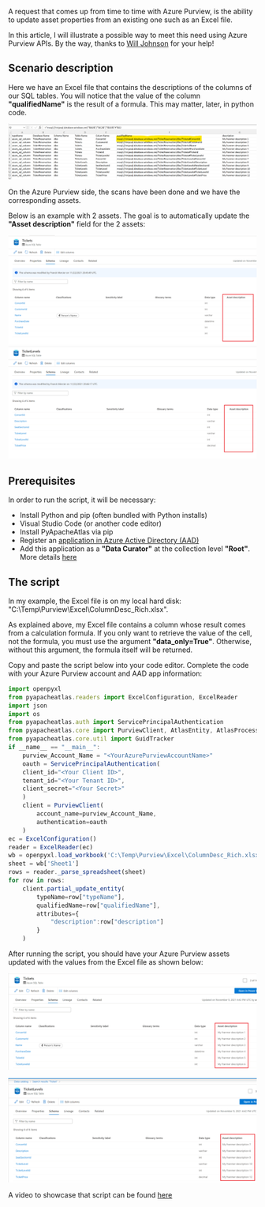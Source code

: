 A request that comes up from time to time with Azure Purview, is the ability to update asset properties from an existing one such as an Excel file.

In this article, I will illustrate a possible way to meet this need using Azure Purview APIs. By the way, thanks to [Will Johnson](https://github.com/wjohnson) for your help!

## Scenario description

Here we have an Excel file that contains the descriptions of the columns of our SQL tables. You will notice that the value of the column **"qualifiedName"** is the result of a formula. This may matter, later, in python code.

![Excel](Pictures/001.png)

On the Azure Purview side, the scans have been done and we have the corresponding assets.

Below is an example with 2 assets. The goal is to automatically update the **"Asset description"** field for the 2 assets:


![Purview](Pictures/002.png)
![Purview](Pictures/003.png)


## Prerequisites

In order to run the script, it will be necessary:


- Install Python and pip (often bundled with Python installs)
- Visual Studio Code (or another code editor)
- Install PyApacheAtlas via pip
- Register an [application in Azure Active Directory (AAD)](https://docs.microsoft.com/en-us/azure/active-directory/develop/quickstart-register-app)
- Add this application as a **"Data Curator"** at the collection level **"Root"**. More details [here](https://docs.microsoft.com/en-us/azure/purview/catalog-permissions)



## The script

In my example, the Excel file is on my local hard disk: "C:\Temp\Purview\Excel\ColumnDesc_Rich.xlsx".

As explained above, my Excel file contains a column whose result comes from a calculation formula. If you only want to retrieve the value of the cell, not the formula, you must use the argument **"data_only=True"**. Otherwise, without this argument, the formula itself will be returned.

Copy and paste the script below into your code editor. 
Complete the code with your Azure Purview account and AAD app information:


```Javascript
import openpyxl
from pyapacheatlas.readers import ExcelConfiguration, ExcelReader
import json
import os
from pyapacheatlas.auth import ServicePrincipalAuthentication
from pyapacheatlas.core import PurviewClient, AtlasEntity, AtlasProcess
from pyapacheatlas.core.util import GuidTracker
if __name__ == "__main__":
    purview_Account_Name = "<YourAzurePurviewAccountName>"
    oauth = ServicePrincipalAuthentication(
    client_id="<Your Client ID>",
    tenant_id="<Your Tenant ID>",    
    client_secret="<Your Secret>"
    )
    client = PurviewClient(
        account_name=purview_Account_Name,
        authentication=oauth
    )
ec = ExcelConfiguration() 
reader = ExcelReader(ec)
wb = openpyxl.load_workbook('C:\Temp\Purview\Excel\ColumnDesc_Rich.xlsx',data_only=True)
sheet = wb['Sheet1']
rows = reader._parse_spreadsheet(sheet)
for row in rows:
    client.partial_update_entity(
        typeName=row["typeName"],
        qualifiedName=row["qualifiedName"],
        attributes={
            "description":row["description"]
        }
    )
```

After running the script, you should have your Azure Purview assets updated with the values from the Excel file as shown below:

![Purview](Pictures/004.png)

![Purview](Pictures/005.png)


A video to showcase that script can be found [here](https://github.com/franmer2/BulkEdit_US/tree/main/Vid%C3%A9o)
